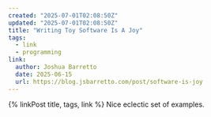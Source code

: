 ```yaml
---
created: "2025-07-01T02:08:50Z"
updated: "2025-07-01T02:08:50Z"
title: "Writing Toy Software Is A Joy"
tags:
  - link
  - programming
link:
  author: Joshua Barretto
  date: 2025-06-15
  url: https://blog.jsbarretto.com/post/software-is-joy
---
```


{% linkPost title, tags, link %} Nice eclectic set of examples.
